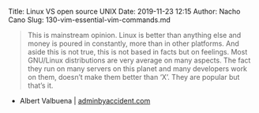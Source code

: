 Title: Linux VS open source UNIX
Date: 2019-11-23 12:15
Author: Nacho Cano
Slug: 130-vim-essential-vim-commands.md

> This is mainstream opinion. Linux is better than anything else and money is
> poured in constantly, more than in other platforms. And aside this is not
> true, this is not based in facts but on feelings. Most GNU/Linux
> distributions are very average on many aspects. The fact they run on many
> servers on this planet and many developers work on them, doesn’t make them
> better than ‘X’. They are popular but that’s it.

- Albert Valbuena | [adminbyaccident.com][]

  [adminbyaccident.com]: https://www.adminbyaccident.com/politics/linux-vs-open-source-unix/
    "Linux VS open source UNIX"
